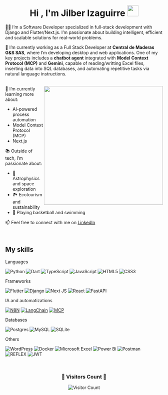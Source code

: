 <h1 align="center"><b>Hi , I'm Jilber Izaguirre </b><img src="https://media.giphy.com/media/hvRJCLFzcasrR4ia7z/giphy.gif" width="35"></h1>

👨‍💻 I’m a Software Developer specialized in full-stack development with Django and Flutter/Next.js. I’m passionate about building intelligent, efficient and scalable solutions for real-world problems.

🚀 I’m currently working as a Full Stack Developer at **Central de Maderas G&S SAS**, where I’m developing desktop and web applications. One of my key projects includes a **chatbot agent** integrated with **Model Context Protocol (MCP)** and **Gemini**, capable of reading/writting Excel files, inserting data into SQL databases, and automating repetitive tasks via natural language instructions. <br><br>

<img align="right" width=380px src="https://media.giphy.com/media/qgQUggAC3Pfv687qPC/giphy.gif" />


🌱 I’m currently learning more about:
- AI-powered process automation
- Model Context Protocol (MCP)
- Next.js


📚 Outside of tech, I’m passionate about:
- 🌌 Astrophysics and space exploration  
- 🏞️ Ecotourism and sustainability  
- 🏀 Playing basketball and swimming  

📫 Feel free to connect with me on [LinkedIn](https://www.linkedin.com/in/jilber-izaguirre-08b740242)

<br>

## My skills 

Languages

![Python](https://img.shields.io/badge/python-3670A0?style=for-the-badge&logo=python&logoColor=ffdd54) ![Dart](https://img.shields.io/badge/dart-%230175C2.svg?style=for-the-badge&logo=dart&logoColor=white) ![TypeScript](https://img.shields.io/badge/typescript-%23007ACC.svg?style=for-the-badge&logo=typescript&logoColor=white) ![JavaScript](https://img.shields.io/badge/javascript-%23323330.svg?style=for-the-badge&logo=javascript&logoColor=%23F7DF1E) ![HTML5](https://img.shields.io/badge/html5-%23E34F26.svg?style=for-the-badge&logo=html5&logoColor=white) ![CSS3](https://img.shields.io/badge/css3-%231572B6.svg?style=for-the-badge&logo=css3&logoColor=white)


Frameworks

![Flutter](https://img.shields.io/badge/Flutter-%2302569B.svg?style=for-the-badge&logo=Flutter&logoColor=white) ![Django](https://img.shields.io/badge/django-%23092E20.svg?style=for-the-badge&logo=django&logoColor=white) ![Next JS](https://img.shields.io/badge/Next-black?style=for-the-badge&logo=next.js&logoColor=white) ![React](https://img.shields.io/badge/react-%2320232a.svg?style=for-the-badge&logo=react&logoColor=%2361DAFB) ![FastAPI](https://img.shields.io/badge/FastAPI-005571?style=for-the-badge&logo=fastapi) 


IA and automatizations

[![N8N](https://img.shields.io/badge/n8n-%23E3507A.svg?style=for-the-badge&logo=n8n&logoColor=white)](https://n8n.io/) [![LangChain](https://img.shields.io/badge/LangChain-%2323423F.svg?style=for-the-badge&logoColor=white)](https://www.langchain.com/)  [![MCP](https://img.shields.io/badge/mcp-%231C1C2B.svg?style=for-the-badge&logoColor=white)](https://modelcontextprotocol.io/)


Databases

![Postgres](https://img.shields.io/badge/postgres-%23316192.svg?style=for-the-badge&logo=postgresql&logoColor=white) ![MySQL](https://img.shields.io/badge/mysql-4479A1.svg?style=for-the-badge&logo=mysql&logoColor=white) ![SQLite](https://img.shields.io/badge/sqlite-%2307405e.svg?style=for-the-badge&logo=sqlite&logoColor=white)


Others

![WordPress](https://img.shields.io/badge/WordPress-%23117AC9.svg?style=for-the-badge&logo=WordPress&logoColor=white) ![Docker](https://img.shields.io/badge/docker-%230db7ed.svg?style=for-the-badge&logo=docker&logoColor=white) ![Microsoft Excel](https://img.shields.io/badge/Microsoft_Excel-217346?style=for-the-badge&logo=microsoft-excel&logoColor=white) ![Power Bi](https://img.shields.io/badge/power_bi-F2C811?style=for-the-badge&logo=powerbi&logoColor=black) ![Postman](https://img.shields.io/badge/Postman-FF6C37?style=for-the-badge&logo=postman&logoColor=white) ![REFLEX](https://img.shields.io/badge/REFLEX-6FA8DC?style=for-the-badge&logoColor=white) ![JWT](https://img.shields.io/badge/JWT-black?style=for-the-badge&logo=JSON%20web%20tokens) 

<br>

<h3 align="center">👀 Visitors Count 👀</h3>

<p align="center">
  <img src="https://profile-counter.glitch.me/jilberizaguirre98/count.svg" alt="Visitor Count" />
</p>

